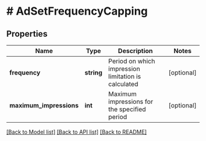 # # AdSetFrequencyCapping

## Properties

Name | Type | Description | Notes
------------ | ------------- | ------------- | -------------
**frequency** | **string** | Period on which impression limitation is calculated | [optional]
**maximum_impressions** | **int** | Maximum impressions for the specified period | [optional]

[[Back to Model list]](../../README.md#models) [[Back to API list]](../../README.md#endpoints) [[Back to README]](../../README.md)
